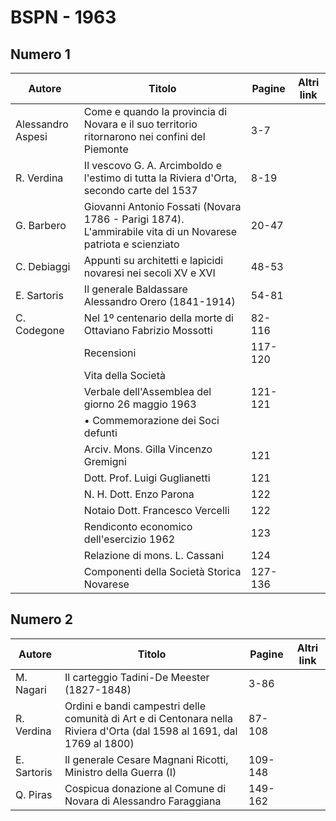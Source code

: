 # BSPN - 1963

## Numero 1

| Autore            | Titolo                                                                                                       | Pagine  | Altri link |
|-------------------|--------------------------------------------------------------------------------------------------------------|---------|------------|
| Alessandro Aspesi | Come e quando la provincia di Novara e il suo territorio ritornarono nei confini del Piemonte                | 3-7     |            |
| R. Verdina        | Il vescovo G. A. Arcimboldo e l'estimo di tutta la Riviera d'Orta, secondo carte del 1537                    | 8-19    |            |
| G. Barbero        | Giovanni Antonio Fossati (Novara 1786 - Parigi 1874). L'ammirabile vita di un Novarese patriota e scienziato | 20-47   |            |
| C. Debiaggi       | Appunti su architetti e lapicidi novaresi nei secoli XV e XVI                                                | 48-53   |            |
| E. Sartoris       | Il generale Baldassare Alessandro Orero (1841-1914)                                                          | 54-81   |            |
| C. Codegone       | Nel 1º centenario della morte di Ottaviano Fabrizio Mossotti                                                 | 82-116  |            |
|                   | Recensioni                                                                                                   | 117-120 |            |
|                   | Vita della Società                                                                                           |         |            |
|                   | Verbale dell'Assemblea del giorno 26 maggio 1963                                                             | 121-121 |            |
|                   | • Commemorazione dei Soci defunti                                                                            |         |            |
|                   | Arciv. Mons. Gilla Vincenzo Gremigni                                                                         | 121     |            |
|                   | Dott. Prof. Luigi Guglianetti                                                                                | 121     |            |
|                   | N. H. Dott. Enzo Parona                                                                                      | 122     |            |
|                   | Notaio Dott. Francesco Vercelli                                                                              | 122     |            |
|                   | Rendiconto economico dell'esercizio 1962                                                                     | 123     |            |
|                   | Relazione di mons. L. Cassani                                                                                | 124     |            |
|                   | Componenti della Società Storica Novarese                                                                    | 127-136 |            |

## Numero 2

| Autore      | Titolo                                                                                                                  | Pagine  | Altri link |
|-------------|-------------------------------------------------------------------------------------------------------------------------|---------|------------|
| M. Nagari   | Il carteggio Tadini-De Meester (1827-1848)                                                                              | 3-86    |            |
| R. Verdina  | Ordini e bandi campestri delle comunità di Art e di Centonara nella Riviera d'Orta (dal 1598 al 1691, dal 1769 al 1800) | 87-108  |            |
| E. Sartoris | Il generale Cesare Magnani Ricotti, Ministro della Guerra (I)                                                           | 109-148 |            |
| Q. Piras    | Cospicua donazione al Comune di Novara di Alessandro Faraggiana                                                         | 149-162 |            |
